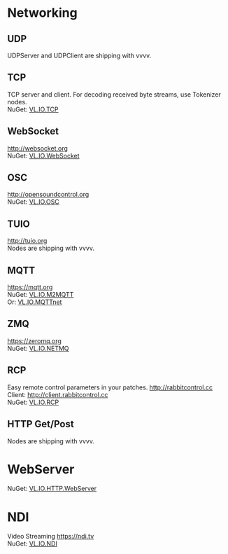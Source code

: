 # Networking

## UDP
UDPServer and UDPClient are shipping with vvvv.

## TCP
TCP server and client. For decoding received byte streams, use Tokenizer nodes.  
NuGet: [VL.IO.TCP](https://www.nuget.org/packages/VL.IO.TCP)  

## WebSocket
http://websocket.org  
NuGet: [VL.IO.WebSocket](https://www.nuget.org/packages/VL.IO.WebSocket)  

## OSC
http://opensoundcontrol.org  
NuGet: [VL.IO.OSC](https://www.nuget.org/packages/VL.IO.OSC)  

## TUIO
http://tuio.org  
Nodes are shipping with vvvv.

## MQTT
https://mqtt.org  
NuGet: [VL.IO.M2MQTT](https://www.nuget.org/packages/VL.IO.M2MQTT)  
Or: [VL.IO.MQTTnet](https://www.nuget.org/packages/VL.IO.MQTTnet)  

## ZMQ 
https://zeromq.org  
NuGet: [VL.IO.NETMQ](https://www.nuget.org/packages/VL.IO.NETMQ)  

## RCP  
Easy remote control parameters in your patches. http://rabbitcontrol.cc  
Client: http://client.rabbitcontrol.cc  
NuGet: [VL.IO.RCP](https://www.nuget.org/packages/VL.IO.RCP)  

## HTTP Get/Post
Nodes are shipping with vvvv.  

# WebServer
NuGet: [VL.IO.HTTP.WebServer](https://www.nuget.org/packages/VL.IO.HTTP.WebServer)  

# NDI
Video Streaming https://ndi.tv  
NuGet: [VL.IO.NDI](https://www.nuget.org/packages/VL.IO.NDI)  